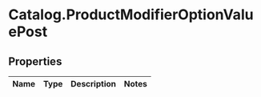 # Catalog.ProductModifierOptionValuePost

## Properties
Name | Type | Description | Notes
------------ | ------------- | ------------- | -------------
